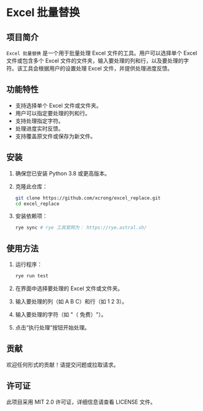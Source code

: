 # Excel 批量替换 

## 项目简介

`Excel 批量替换` 是一个用于批量处理 Excel 文件的工具。用户可以选择单个 Excel 文件或包含多个 Excel 文件的文件夹，输入要处理的列和行，以及要处理的字符。该工具会根据用户的设置处理 Excel 文件，并提供处理进度反馈。

## 功能特性

- 支持选择单个 Excel 文件或文件夹。
- 用户可以指定要处理的列和行。
- 支持处理指定字符。
- 处理进度实时反馈。
- 支持覆盖原文件或保存为新文件。

## 安装

1. 确保您已安装 Python 3.8 或更高版本。
2. 克隆此仓库：

   ```bash
   git clone https://github.com/xcrong/excel_replace.git
   cd excel_replace
   ```

3. 安装依赖项：

   ```bash
   rye sync # rye 工具官网为： https://rye.astral.sh/
   ```

## 使用方法

1. 运行程序：

   ```bash
   rye run test
   ```

2. 在界面中选择要处理的 Excel 文件或文件夹。
3. 输入要处理的列（如 A B C）和行（如 1 2 3）。
4. 输入要处理的字符（如 "（ 免费）"）。
5. 点击“执行处理”按钮开始处理。


## 贡献

欢迎任何形式的贡献！请提交问题或拉取请求。

## 许可证

此项目采用 MIT 2.0  许可证，详细信息请查看 LICENSE 文件。
